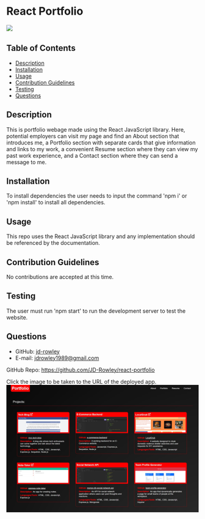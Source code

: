 # React Portfolio
  
  [
    <img src="https://img.shields.io/static/v1?label=LICENSE&message=MIT&color=informational&style=for-the-badge" />
    ](https://choosealicense.com/)
  
  ## Table of Contents
  * [Description](#description)
  * [Installation](#installation)
  * [Usage](#usage)
  * [Contribution Guidelines](#contribution-guidelines)
  * [Testing](#testing)
  * [Questions](#questions) 
    
  ## Description
  This is portfolio webage made using the React JavaScript library. Here, potential employers can visit my page and find an About section that introduces me, a Portfolio section with separate cards that give information and links to my work, a convenient Resume section where they can view my past work experience, and a Contact section where they can send a message to me.
  ## Installation
  To install dependencies the user needs to input the command 'npm i' or 'npm install' to install all dependencies.
  ## Usage
  This repo uses the React JavaScript library and any implementation should be referenced by the documentation.
  ## Contribution Guidelines
  No contributions are accepted at this time.
  ## Testing
  The user must run 'npm start' to run the development server to test the website.
  ## Questions
  * GitHub: [jd-rowley](http://github.com/jd-rowley)
  * E-mail: jdrowley1989@gmail.com

  GitHub Repo: https://github.com/JD-Rowley/react-portfolio

Click the image to be taken to the URL of the deployed app.
[![Sample Page Layout](/assets/img/screenshot.JPG)](https://jd-rowley.github.io/react-portfolio/)